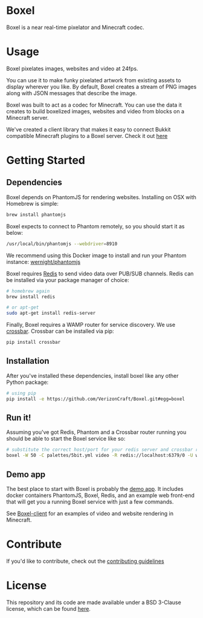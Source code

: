 Boxel
======
Boxel is a near real-time pixelator and Minecraft codec.

Usage
======
Boxel pixelates images, websites and video at 24fps.

You can use it to make funky pixelated artwork from existing assets to display wherever you like.
By default, Boxel creates a stream of PNG images along with JSON messages that describe the image.

Boxel was built to act as a codec for Minecraft. You can use the data it creates to build boxelized images,
websites and video from blocks on a Minecraft server.

We've created a client library that makes it easy to connect Bukkit compatible Minecraft plugins to a Boxel server.
Check it out [here](https://github.com/verizoncraft/Boxel-client)

Getting Started
================
Dependencies
-------------
Boxel depends on PhantomJS for rendering websites.
Installing on OSX with Homebrew is simple:
```bash
brew install phantomjs
```

Boxel expects to connect to Phantom remotely, so you should start it as below:
```bash
/usr/local/bin/phantomjs --webdriver=8910
```

We recommend using this Docker image to install and run your Phantom instance: [wernight/phantomjs](https://hub.docker.com/r/wernight/phantomjs/)

Boxel requires [Redis](http://redis.io) to send video data over PUB/SUB channels.
Redis can be installed via your package manager of choice:

```bash
# homebrew again
brew install redis

# or apt-get
sudo apt-get install redis-server
```

Finally, Boxel requires a WAMP router for service discovery. We use [crossbar](http://crossbar.io).
Crossbar can be installed via pip:

```bash
pip install crossbar
```

Installation
------------
After you've installed these dependencies, install boxel like any other Python package:
```bash
# using pip
pip install -e https://github.com/VerizonCraft/Boxel.git#egg=boxel
```

Run it!
-------
Assuming you've got Redis, Phantom and a Crossbar router running you should be able to start the Boxel service like so:
```bash
# substitute the correct host/port for your redis server and crossbar router
boxel -W 50 -C palettes/5bit.yml video -R redis://localhost:6379/0 -U ws://localhost:8080/ws"
```

Demo app
--------
The best place to start with Boxel is probably the [demo app](https://github.com/VerizonCraft/Boxel-demo).
It includes docker containers PhantomJS, Boxel, Redis, and an example web front-end that will get you a
running Boxel service with just a few commands.

See [Boxel-client](https://github.com/VerizonCraft/Boxel-client) for an examples of video and website rendering in Minecraft.

Contribute
===========
If you'd like to contribute, check out the [contributing guidelines](https://github.com/VerizonCraft/Boxel/blob/master/CONTRIBUTING.md)

License
===========
This repository and its code are made available under a BSD 3-Clause license, which can be found [here](https://github.com/VerizonCraft/Boxel/blob/master/LICENSE).

